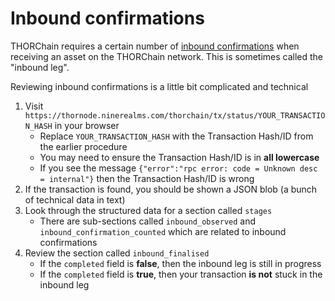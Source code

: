 # Inbound confirmations

THORChain requires a certain number of [inbound confirmations][1] when
receiving an asset on the THORChain network.  This is sometimes called the
"inbound leg".

Reviewing inbound confirmations is a little bit complicated and technical

1. Visit `https://thornode.ninerealms.com/thorchain/tx/status/YOUR_TRANSACTION_HASH` in your browser
   - Replace `YOUR_TRANSACTION_HASH` with the Transaction Hash/ID from the earlier procedure
   - You may need to ensure the Transaction Hash/ID is in **all lowercase**
   - If you see the message `{"error":"rpc error: code = Unknown desc = internal"}` then the Transaction Hash/ID is wrong
1. If the transaction is found, you should be shown a JSON blob (a bunch of technical data in text)
1. Look through the structured data for a section called `stages`
   - There are sub-sections called `inbound_observed` and `inbound_confirmation_counted` which are related to inbound confirmations
1. Review the section called `inbound_finalised`
   - If the `completed` field is **false**, then the inbound leg is still in progress
   - If the `completed` field is **true**, then your transaction **is not** stuck in the inbound leg

[1]: https://crypto-university.medium.com/under-the-hood-thorchain-transaction-delays-250d00ed57b7#f667
[2]: https://thorswap.medium.com/cross-chain-made-easy-thorswap-integrates-chainflip-liquidity-network-3894d24db1b8
[9R THORChain Tracker]: https://track.ninerealms.com/
[Chainflip swap tracker]: https://scan.chainflip.io/swaps
[RuneScan]: https://runescan.io/
